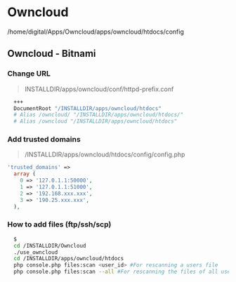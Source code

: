 # Owncloud


/home/digital/Apps/Owncloud/apps/owncloud/htdocs/config



## Owncloud - Bitnami

### Change URL

> INSTALLDIR/apps/owncloud/conf/httpd-prefix.conf

```bash
  +++
  DocumentRoot "/INSTALLDIR/apps/owncloud/htdocs"
  # Alias /owncloud/ "/INSTALLDIR/apps/owncloud/htdocs/"
  # Alias /owncloud "/INSTALLDIR/apps/owncloud/htdocs"
```

### Add trusted domains

> /INSTALLDIR/apps/owncloud/htdocs/config/config.php

```php
'trusted_domains' =>
  array (
    0 => '127.0.1.1:50000',
    1 => '127.0.1.1:51000',
    2 => '192.168.xxx.xxx',
    3 => '190.25.xxx.xxx',
  ),
```

### How to add files (ftp/ssh/scp)

```bash
  $
  cd /INSTALLDIR/Owncloud
  ./use_owncloud
  cd /INSTALLDIR/apps/owncloud/htdocs
  php console.php files:scan <user_id> #For rescanning a users file
  php console.php files:scan --all #For rescanning the files of all users
```
